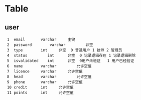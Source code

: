 # Table
## user
     1  email       varchar     主键
     2  password        varchar         非空
     3  type        int     非空  0 普通用户 1 技师 2 管理员
     4  status         int      非空  0 记录逻辑存在 1 记录逻辑删除
     5  isvalidated    int      非空  0用户未验证   1 用户已经验证
     6  name        varchar         允许空值
     7  licence     varchar     允许空值
     8  head        varchar         允许空值
     9  phone       varchar     允许空值 
     10 credit      int     允许空值
     11 points      int     允许空值
